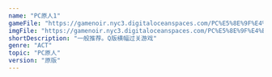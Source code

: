 ```yaml
---
name: "PC原人1"
gameFile: "https://gamenoir.nyc3.digitaloceanspaces.com/PC%E5%8E%9F%E4%BA%BA1/prehisto1.zip"
imgFile: "https://gamenoir.nyc3.digitaloceanspaces.com/PC%E5%8E%9F%E4%BA%BA1/original.webp"
shortDescription: "一般推荐。Q版横幅过关游戏"
genre: "ACT"
topic: "PC原人"
version: "原版"
---
```

